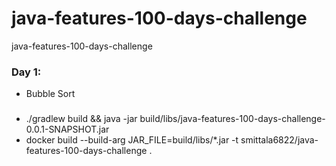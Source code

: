 # java-features-100-days-challenge
java-features-100-days-challenge

### Day 1:
* Bubble Sort


###
* ./gradlew build && java -jar build/libs/java-features-100-days-challenge-0.0.1-SNAPSHOT.jar
* docker build --build-arg JAR_FILE=build/libs/\*.jar -t smittala6822/java-features-100-days-challenge .